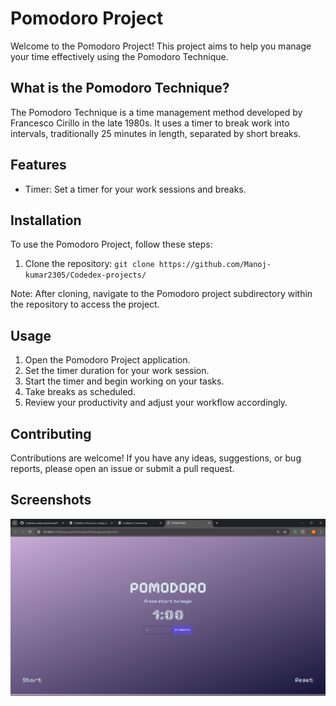 # Pomodoro Project

Welcome to the Pomodoro Project! This project aims to help you manage your time effectively using the Pomodoro Technique.

## What is the Pomodoro Technique?

The Pomodoro Technique is a time management method developed by Francesco Cirillo in the late 1980s. It uses a timer to break work into intervals, traditionally 25 minutes in length, separated by short breaks.

## Features

- Timer: Set a timer for your work sessions and breaks.

## Installation

To use the Pomodoro Project, follow these steps:

1. Clone the repository: `git clone https://github.com/Manoj-kumar2305/Codedex-projects/`

Note: After cloning, navigate to the Pomodoro project subdirectory within the repository to access the project.

## Usage

1. Open the Pomodoro Project application.
2. Set the timer duration for your work session.
3. Start the timer and begin working on your tasks.
4. Take breaks as scheduled.
5. Review your productivity and adjust your workflow accordingly.

## Contributing

Contributions are welcome! If you have any ideas, suggestions, or bug reports, please open an issue or submit a pull request.

## Screenshots

![screenshot](./screenshot.png)

